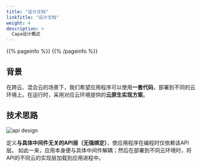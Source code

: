 ```yaml
---
title: "设计文档"
linkTitle: "设计文档"
weight: 4
description: >
  Capa设计概述
---
```

{{% pageinfo %}}
{{% /pageinfo %}}

## 背景

在跨云、混合云的场景下，我们希望应用程序可以使用**一套代码**，部署到不同的云环境上。在运行时，采用对应云环境提供的**云原生实现方案**。

## 技术思路

![api design](https://raw.githubusercontent.com/reactivegroup/capa.io/master/content/images/zh/docs/Concepts/api_design.png)

定义**与具体中间件无关的API层（无强绑定）**，使应用程序在编程时仅依赖该API层。
如此一来，应用本身便与具体中间件解耦；然后在部署到不同云环境时，将API的不同云的实现层加载到应用进程中。






